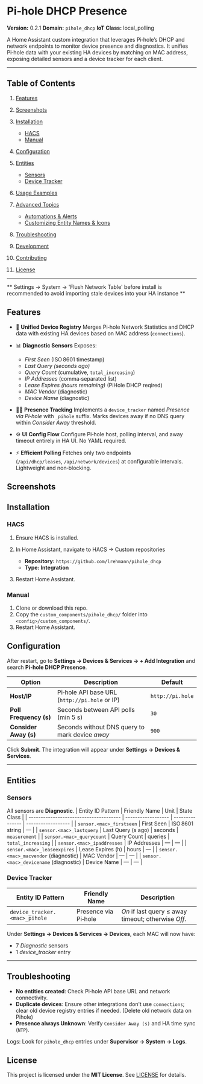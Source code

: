 # Pi‑hole DHCP Presence

**Version:** 0.2.1
**Domain:** `pihole_dhcp`
**IoT Class:** local\_polling

A Home Assistant custom integration that leverages Pi‑hole’s DHCP and network endpoints to monitor device presence and diagnostics. It unifies Pi‑hole data with your existing HA devices by matching on MAC address, exposing detailed sensors and a device tracker for each client.

---

## Table of Contents

1. [Features](#features)
2. [Screenshots](#screenshots)
3. [Installation](#installation)

   * [HACS](#hacs)
   * [Manual](#manual)
4. [Configuration](#configuration)
5. [Entities](#entities)

   * [Sensors](#sensors)
   * [Device Tracker](#device-tracker)
6. [Usage Examples](#usage-examples)
7. [Advanced Topics](#advanced-topics)

   * [Automations & Alerts](#automations--alerts)
   * [Customizing Entity Names & Icons](#customizing-entity-names--icons)
8. [Troubleshooting](#troubleshooting)
9. [Development](#development)
10. [Contributing](#contributing)
11. [License](#license)

---

** Settings -> System -> 'Flush Network Table' before install is recommended to avoid importing stale devices into your HA instance **

## Features

* 🔎 **Unified Device Registry**
  Merges Pi‑hole Network Statistics and DHCP data with existing HA devices based on MAC address (`connections`).

* 📊 **Diagnostic Sensors**
  Exposes:

  * *First Seen* (ISO 8601 timestamp)
  * *Last Query (seconds ago)*
  * *Query Count* (cumulative, `total_increasing`)
  * *IP Addresses* (comma‑separated list)
  * *Lease Expires (hours remaining)* (PiHole DHCP reqired)
  * *MAC Vendor* (diagnostic)
  * *Device Name* (diagnostic)

* 🚶‍♂️ **Presence Tracking**
  Implements a `device_tracker` named *Presence via Pi‑hole* with `_pihole` suffix. Marks devices away if no DNS query within *Consider Away* threshold.

* ⚙️ **UI Config Flow**
  Configure Pi‑hole host, polling interval, and away timeout entirely in HA UI. No YAML required.

* ⚡ **Efficient Polling**
  Fetches only two endpoints (`/api/dhcp/leases`, `/api/network/devices`) at configurable intervals. Lightweight and non‑blocking.

## Screenshots

## Installation

### HACS

1. Ensure HACS is installed.
2. In Home Assistant, navigate to HACS -> Custom repositories
   * **Repository:** `https://github.com/lrehmann/pihole_dhcp`
   * **Type: Integration**

3. Restart Home Assistant.

### Manual

1. Clone or download this repo.
2. Copy the `custom_components/pihole_dhcp/` folder into `<config>/custom_components/`.
3. Restart Home Assistant.

## Configuration

After restart, go to **Settings → Devices & Services → + Add Integration** and search **Pi‑hole DHCP Presence**.

| Option                 | Description                                     | Default          |
| ---------------------- | ----------------------------------------------- | ---------------- |
| **Host/IP**            | Pi‑hole API base URL (`http://pi.hole` or IP)   | `http://pi.hole` |
| **Poll Frequency (s)** | Seconds between API polls (min 5 s)             | `30`             |
| **Consider Away (s)**  | Seconds without DNS query to mark device *away* | `900`            |

Click **Submit**. The integration will appear under **Settings → Devices & Services**.

---

## Entities

### Sensors

All sensors are **Diagnostic**. 
| Entity ID Pattern                      | Friendly Name      | Unit            | State Class        |
| -------------------------------------- | ------------------ | --------------- | ------------------ |
| `sensor.<mac>_firstseen`               | First Seen         | ISO 8601 string | —                  |
| `sensor.<mac>_lastquery`               | Last Query (s ago) | seconds         | `measurement`      |
| `sensor.<mac>_querycount`              | Query Count        | queries         | `total_increasing` |
| `sensor.<mac>_ipaddresses`             | IP Addresses       | —               | —                  |
| `sensor.<mac>_leaseexpires`            | Lease Expires (h)  | hours           | —                  |
| `sensor.<mac>_macvendor` (diagnostic)  | MAC Vendor         | —               | —                  |
| `sensor.<mac>_devicename` (diagnostic) | Device Name        | —               | —                  |

### Device Tracker

| Entity ID Pattern             | Friendly Name        | Description                                         |
| ----------------------------- | -------------------- | --------------------------------------------------- |
| `device_tracker.<mac>_pihole` | Presence via Pi‑hole | *On* if last query ≤ away timeout; otherwise *Off*. |

Under **Settings → Devices & Services → Devices**, each MAC will now have:

* 7 *Diagnostic* sensors
* 1 *device\_tracker* entry

---


## Troubleshooting

* **No entities created**: Check Pi‑hole API base URL and network connectivity.
* **Duplicate devices**: Ensure other integrations don’t use `connections`; clear old device registry entries if needed. (Delete old network data on Pihole)
* **Presence always Unknown**: Verify `Consider Away (s)` and HA time sync (`NTP`).

Logs: Look for `pihole_dhcp` entries under **Supervisor → System → Logs**.



## License

This project is licensed under the **MIT License**. See [LICENSE](LICENSE) for details.
